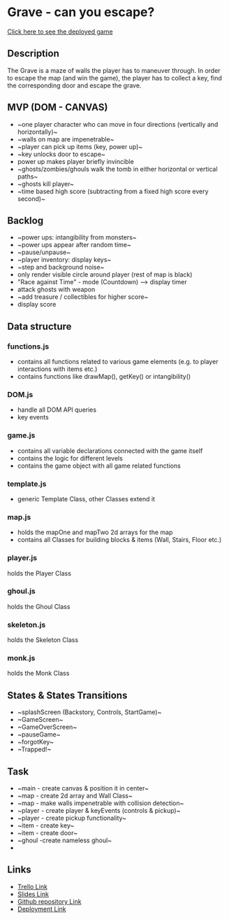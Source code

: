 # Grave - can you escape?

[Click here to see the deployed game](https://jmchor.github.io/grave_game/)

## Description

The Grave is a maze of walls the player has to maneuver through. In order to escape the map (and win the game), the player has to collect a key, find the corresponding door and escape the grave.

## MVP (DOM - CANVAS)

- ~one player character who can move in four directions (vertically and horizontally)~
- ~walls on map are impenetrable~
- ~player can pick up items (key, power up)~
- ~key unlocks door to escape~
- power up makes player briefly invincible
- ~ghosts/zombies/ghouls walk the tomb in either horizontal or vertical paths~
- ~ghosts kill player~
- ~time based high score (subtracting from a fixed high score every second)~

## Backlog

- ~power ups: intangibility from monsters~
- ~power ups appear after random time~
- ~pause/unpause~
- ~player inventory: display keys~
- ~step and background noise~
- only render visible circle around player (rest of map is black)
- "Race against Time" - mode (Countdown) --> display timer
- attack ghosts with weapon
- ~add treasure / collectibles for higher score~
- display score

## Data structure

### functions.js

- contains all functions related to various game elements (e.g. to player interactions with items etc.)
- contains functions like drawMap(), getKey() or intangibility()

### DOM.js

- handle all DOM API queries
- key events

### game.js

- contains all variable declarations connected with the game itself
- contains the logic for different levels
- contains the game object with all game related functions

### template.js

- generic Template Class, other Classes extend it

### map.js

- holds the mapOne and mapTwo 2d arrays for the map
- contains all Classes for building blocks & items (Wall, Stairs, Floor etc.)

### player.js

holds the Player Class

### ghoul.js

holds the Ghoul Class

### skeleton.js

holds the Skeleton Class

### monk.js

holds the Monk Class

## States & States Transitions

- ~splashScreen (Backstory, Controls, StartGame)~
- ~GameScreen~
- ~GameOverScreen~
- ~pauseGame~
- ~forgotKey~
- ~Trapped!~

## Task

- ~main - create canvas & position it in center~
- ~map - create 2d array and Wall Class~
- ~map - make walls impenetrable with collision detection~
- ~player - create player & keyEvents (controls & pickup)~
- ~player - create pickup functionality~
- ~item - create key~
- ~item - create door~
- ~ghoul -create nameless ghoul~
-

## Links

- [Trello Link](https://trello.com)
- [Slides Link](http://slides.com)
- [Github repository Link](http://github.com)
- [Deployment Link](http://github.com)
